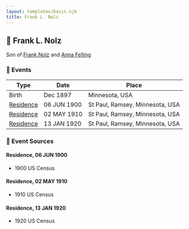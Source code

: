 ```yaml
---
layout: templates/basic.njk
title: Frank L. Nolz
---
```

## 🔵 Frank L. Nolz

Son of [Frank Nolz](/people/6/61628928) and [Anna Felling](/people/1/1735561)

### 📆 Events

Type | Date | Place
------ | ------ | ------
Birth | Dec 1897 | Minnesota, USA
[Residence](#event-9dfed1b3-ca40-4555-80fb-5e1e80eaa61b) | 06 JUN 1900 | St Paul, Ramsey, Minnesota, USA
[Residence](#event-0547cedc-8ff3-4701-a8c9-e2735ffcaa60) | 02 MAY 1910 | St Paul, Ramsey, Minnesota, USA
[Residence](#event-3ef1c928-3d99-4c5c-bf83-d5101864dce3) | 13 JAN 1920 | St Paul, Ramsey, Minnesota, USA

### 📰 Event Sources

#### <a id="event-9dfed1b3-ca40-4555-80fb-5e1e80eaa61b"></a> Residence, 06 JUN 1900
* 1900 US Census

#### <a id="event-0547cedc-8ff3-4701-a8c9-e2735ffcaa60"></a> Residence, 02 MAY 1910
* 1910 US Census

#### <a id="event-3ef1c928-3d99-4c5c-bf83-d5101864dce3"></a> Residence, 13 JAN 1920
* 1920 US Census
